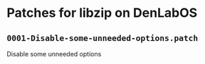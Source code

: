 # Patches for libzip on DenLabOS

## `0001-Disable-some-unneeded-options.patch`

Disable some unneeded options


